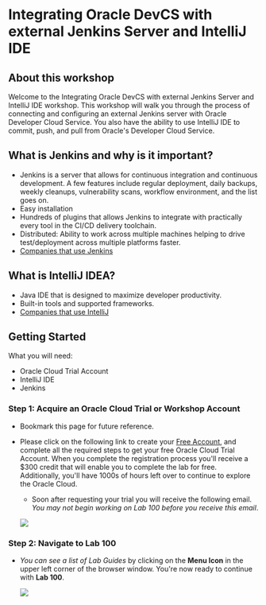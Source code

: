 
# Integrating Oracle DevCS with external Jenkins Server and IntelliJ IDE

## About this workshop
Welcome to the Integrating Oracle DevCS with external Jenkins Server and IntelliJ IDE workshop. This workshop will walk you through the process of connecting and configuring an external Jenkins server with Oracle Developer Cloud Service. You also have the ability to use IntelliJ IDE to commit, push, and pull from Oracle's Developer Cloud Service. 

## What is Jenkins and why is it important?
* Jenkins is a server that allows for continuous integration and continuous development. A few features include regular deployment, daily backups, weekly cleanups, vulnerability scans, workflow environment, and the list goes on. 
* Easy installation
* Hundreds of plugins that allows Jenkins to integrate with practically every tool in the CI/CD delivery toolchain. 
* Distributed: Ability to work across multiple machines helping to drive test/deployment across multiple platforms faster. 
* [Companies that use Jenkins](https://wiki.jenkins.io/pages/viewpage.action?pageId=58001258)

## What is IntelliJ IDEA?
* Java IDE that is designed to maximize developer productivity. 
* Built-in tools and supported frameworks.
* [Companies that use IntelliJ](https://www.jetbrains.com/company/customers/)


## Getting Started
What you will need:
* Oracle Cloud Trial Account
* IntelliJ IDE
* Jenkins

### **Step 1**: Acquire an Oracle Cloud Trial or Workshop Account

- Bookmark this page for future reference.

- Please click on the following link to create your <a href="link.to.the.trial.signup.page" target="_trial">Free Account</a>, and complete all the required steps to get your free Oracle Cloud Trial Account. When you complete the registration process you'll receive a $300 credit that will enable you to complete the lab for free.  Additionally, you'll have 1000s of hours left over to continue to explore the Oracle Cloud.

  - Soon after requesting your trial you will receive the following email. _You may not begin working on Lab 100 before you receive this email_.

  ![](images/oraclecode/code_9.png)



### **Step 2**: Navigate to Lab 100

- _You can see a list of Lab Guides_ by clicking on the **Menu Icon** in the upper left corner of the browser window. You're now ready to continue with **Lab 100**.

  ![](images/LabMenuIcon.png)

